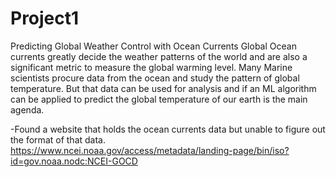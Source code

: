 # Project1
Predicting Global Weather Control with Ocean Currents
Global Ocean currents greatly decide the weather patterns of the world and are also a significant metric to measure the global warming level.
Many Marine scientists procure data from the ocean and study the pattern of global temperature. But that data can be used for analysis and if an ML algorithm can be applied
to predict the global temperature of our earth is the main agenda.


-Found a website that holds the ocean currents data but unable to figure out the format of that data.
  https://www.ncei.noaa.gov/access/metadata/landing-page/bin/iso?id=gov.noaa.nodc:NCEI-GOCD
  
